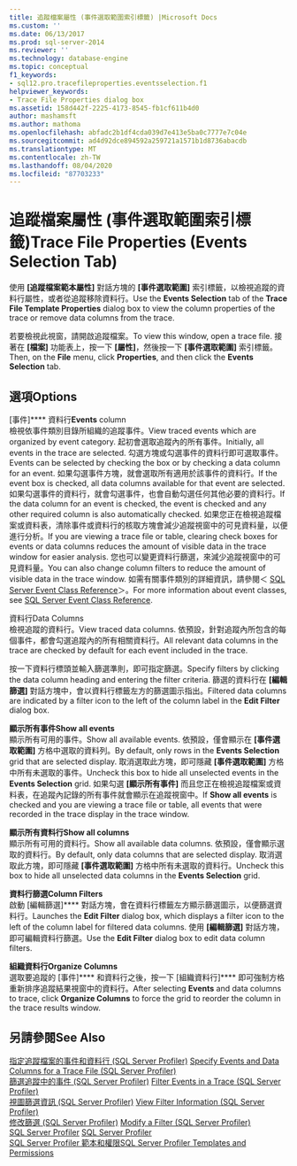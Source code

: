 ```yaml
---
title: 追蹤檔案屬性 (事件選取範圍索引標籤) |Microsoft Docs
ms.custom: ''
ms.date: 06/13/2017
ms.prod: sql-server-2014
ms.reviewer: ''
ms.technology: database-engine
ms.topic: conceptual
f1_keywords:
- sql12.pro.tracefileproperties.eventsselection.f1
helpviewer_keywords:
- Trace File Properties dialog box
ms.assetid: 158d442f-2225-4173-8545-fb1cf611b4d0
author: mashamsft
ms.author: mathoma
ms.openlocfilehash: abfadc2b1df4cda039d7e413e5ba0c7777e7c04e
ms.sourcegitcommit: ad4d92dce894592a259721a1571b1d8736abacdb
ms.translationtype: MT
ms.contentlocale: zh-TW
ms.lasthandoff: 08/04/2020
ms.locfileid: "87703233"
---
```

# <a name="trace-file-properties-events-selection-tab"></a><span data-ttu-id="7a158-102">追蹤檔案屬性 (事件選取範圍索引標籤)</span><span class="sxs-lookup"><span data-stu-id="7a158-102">Trace File Properties (Events Selection Tab)</span></span>
  <span data-ttu-id="7a158-103">使用 **[追蹤檔案範本屬性]** 對話方塊的 **[事件選取範圍]** 索引標籤，以檢視追蹤的資料行屬性，或者從追蹤移除資料行。</span><span class="sxs-lookup"><span data-stu-id="7a158-103">Use the **Events Selection** tab of the **Trace File Template Properties** dialog box to view the column properties of the trace or remove data columns from the trace.</span></span>  
  
 <span data-ttu-id="7a158-104">若要檢視此視窗，請開啟追蹤檔案。</span><span class="sxs-lookup"><span data-stu-id="7a158-104">To view this window, open a trace file.</span></span> <span data-ttu-id="7a158-105">接著在 **[檔案]** 功能表上，按一下 **[屬性]**，然後按一下 **[事件選取範圍]** 索引標籤。</span><span class="sxs-lookup"><span data-stu-id="7a158-105">Then, on the **File** menu, click **Properties**, and then click the **Events Selection** tab.</span></span>  
  
## <a name="options"></a><span data-ttu-id="7a158-106">選項</span><span class="sxs-lookup"><span data-stu-id="7a158-106">Options</span></span>  
 <span data-ttu-id="7a158-107">[事件]\*\*\*\* 資料行</span><span class="sxs-lookup"><span data-stu-id="7a158-107">**Events** column</span></span>  
 <span data-ttu-id="7a158-108">檢視依事件類別目錄所組織的追蹤事件。</span><span class="sxs-lookup"><span data-stu-id="7a158-108">View traced events which are organized by event category.</span></span> <span data-ttu-id="7a158-109">起初會選取追蹤內的所有事件。</span><span class="sxs-lookup"><span data-stu-id="7a158-109">Initially, all events in the trace are selected.</span></span> <span data-ttu-id="7a158-110">勾選方塊或勾選事件的資料行即可選取事件。</span><span class="sxs-lookup"><span data-stu-id="7a158-110">Events can be selected by checking the box or by checking a data column for an event.</span></span> <span data-ttu-id="7a158-111">如果勾選事件方塊，就會選取所有適用於該事件的資料行。</span><span class="sxs-lookup"><span data-stu-id="7a158-111">If the event box is checked, all data columns available for that event are selected.</span></span> <span data-ttu-id="7a158-112">如果勾選事件的資料行，就會勾選事件，也會自動勾選任何其他必要的資料行。</span><span class="sxs-lookup"><span data-stu-id="7a158-112">If the data column for an event is checked, the event is checked and any other required column is also automatically checked.</span></span> <span data-ttu-id="7a158-113">如果您正在檢視追蹤檔案或資料表，清除事件或資料行的核取方塊會減少追蹤視窗中的可見資料量，以便進行分析。</span><span class="sxs-lookup"><span data-stu-id="7a158-113">If you are viewing a trace file or table, clearing check boxes for events or data columns reduces the amount of visible data in the trace window for easier analysis.</span></span> <span data-ttu-id="7a158-114">您也可以變更資料行篩選，來減少追蹤視窗中的可見資料量。</span><span class="sxs-lookup"><span data-stu-id="7a158-114">You can also change column filters to reduce the amount of visible data in the trace window.</span></span> <span data-ttu-id="7a158-115">如需有關事件類別的詳細資訊，請參閱＜ [SQL Server Event Class Reference](../relational-databases/event-classes/sql-server-event-class-reference.md)＞。</span><span class="sxs-lookup"><span data-stu-id="7a158-115">For more information about event classes, see [SQL Server Event Class Reference](../relational-databases/event-classes/sql-server-event-class-reference.md).</span></span>  
  
 <span data-ttu-id="7a158-116">資料行</span><span class="sxs-lookup"><span data-stu-id="7a158-116">Data Columns</span></span>  
 <span data-ttu-id="7a158-117">檢視追蹤的資料行。</span><span class="sxs-lookup"><span data-stu-id="7a158-117">View traced data columns.</span></span> <span data-ttu-id="7a158-118">依預設，針對追蹤內所包含的每個事件，都會勾選追蹤內的所有相關資料行。</span><span class="sxs-lookup"><span data-stu-id="7a158-118">All relevant data columns in the trace are checked by default for each event included in the trace.</span></span>  
  
 <span data-ttu-id="7a158-119">按一下資料行標頭並輸入篩選準則，即可指定篩選。</span><span class="sxs-lookup"><span data-stu-id="7a158-119">Specify filters by clicking the data column heading and entering the filter criteria.</span></span> <span data-ttu-id="7a158-120">篩選的資料行在 **[編輯篩選]** 對話方塊中，會以資料行標籤左方的篩選圖示指出。</span><span class="sxs-lookup"><span data-stu-id="7a158-120">Filtered data columns are indicated by a filter icon to the left of the column label in the **Edit Filter** dialog box.</span></span>  
  
 <span data-ttu-id="7a158-121">**顯示所有事件**</span><span class="sxs-lookup"><span data-stu-id="7a158-121">**Show all events**</span></span>  
 <span data-ttu-id="7a158-122">顯示所有可用的事件。</span><span class="sxs-lookup"><span data-stu-id="7a158-122">Show all available events.</span></span> <span data-ttu-id="7a158-123">依預設，僅會顯示在 **[事件選取範圍]** 方格中選取的資料列。</span><span class="sxs-lookup"><span data-stu-id="7a158-123">By default, only rows in the **Events Selection** grid that are selected display.</span></span> <span data-ttu-id="7a158-124">取消選取此方塊，即可隱藏 **[事件選取範圍]** 方格中所有未選取的事件。</span><span class="sxs-lookup"><span data-stu-id="7a158-124">Uncheck this box to hide all unselected events in the **Events Selection** grid.</span></span> <span data-ttu-id="7a158-125">如果勾選 **[顯示所有事件]** 而且您正在檢視追蹤檔案或資料表，在追蹤內記錄的所有事件就會顯示在追蹤視窗中。</span><span class="sxs-lookup"><span data-stu-id="7a158-125">If **Show all events** is checked and you are viewing a trace file or table, all events that were recorded in the trace display in the trace window.</span></span>  
  
 <span data-ttu-id="7a158-126">**顯示所有資料行**</span><span class="sxs-lookup"><span data-stu-id="7a158-126">**Show all columns**</span></span>  
 <span data-ttu-id="7a158-127">顯示所有可用的資料行。</span><span class="sxs-lookup"><span data-stu-id="7a158-127">Show all available data columns.</span></span> <span data-ttu-id="7a158-128">依預設，僅會顯示選取的資料行。</span><span class="sxs-lookup"><span data-stu-id="7a158-128">By default, only data columns that are selected display.</span></span> <span data-ttu-id="7a158-129">取消選取此方塊，即可隱藏 **[事件選取範圍]** 方格中所有未選取的資料行。</span><span class="sxs-lookup"><span data-stu-id="7a158-129">Uncheck this box to hide all unselected data columns in the **Events Selection** grid.</span></span>  
  
 <span data-ttu-id="7a158-130">**資料行篩選**</span><span class="sxs-lookup"><span data-stu-id="7a158-130">**Column Filters**</span></span>  
 <span data-ttu-id="7a158-131">啟動 [編輯篩選]\*\*\*\* 對話方塊，會在資料行標籤左方顯示篩選圖示，以便篩選資料行。</span><span class="sxs-lookup"><span data-stu-id="7a158-131">Launches the **Edit Filter** dialog box, which displays a filter icon to the left of the column label for filtered data columns.</span></span> <span data-ttu-id="7a158-132">使用 **[編輯篩選]** 對話方塊，即可編輯資料行篩選。</span><span class="sxs-lookup"><span data-stu-id="7a158-132">Use the **Edit Filter** dialog box to edit data column filters.</span></span>  
  
 <span data-ttu-id="7a158-133">**組織資料行**</span><span class="sxs-lookup"><span data-stu-id="7a158-133">**Organize Columns**</span></span>  
 <span data-ttu-id="7a158-134">選取要追蹤的 [事件]\*\*\*\* 和資料行之後，按一下 [組織資料行]\*\*\*\* 即可強制方格重新排序追蹤結果視窗中的資料行。</span><span class="sxs-lookup"><span data-stu-id="7a158-134">After selecting **Events** and data columns to trace, click **Organize Columns** to force the grid to reorder the column in the trace results window.</span></span>  
  
## <a name="see-also"></a><span data-ttu-id="7a158-135">另請參閱</span><span class="sxs-lookup"><span data-stu-id="7a158-135">See Also</span></span>  
 <span data-ttu-id="7a158-136">[指定追蹤檔案的事件和資料行 &#40;SQL Server Profiler&#41;](../tools/sql-server-profiler/specify-events-and-data-columns-for-a-trace-file-sql-server-profiler.md) </span><span class="sxs-lookup"><span data-stu-id="7a158-136">[Specify Events and Data Columns for a Trace File &#40;SQL Server Profiler&#41;](../tools/sql-server-profiler/specify-events-and-data-columns-for-a-trace-file-sql-server-profiler.md) </span></span>  
 <span data-ttu-id="7a158-137">[篩選追蹤中的事件 &#40;SQL Server Profiler&#41;](../tools/sql-server-profiler/filter-events-in-a-trace-sql-server-profiler.md) </span><span class="sxs-lookup"><span data-stu-id="7a158-137">[Filter Events in a Trace &#40;SQL Server Profiler&#41;](../tools/sql-server-profiler/filter-events-in-a-trace-sql-server-profiler.md) </span></span>  
 <span data-ttu-id="7a158-138">[視圖篩選資訊 &#40;SQL Server Profiler&#41;](../tools/sql-server-profiler/view-filter-information-sql-server-profiler.md) </span><span class="sxs-lookup"><span data-stu-id="7a158-138">[View Filter Information &#40;SQL Server Profiler&#41;](../tools/sql-server-profiler/view-filter-information-sql-server-profiler.md) </span></span>  
 <span data-ttu-id="7a158-139">[修改篩選 &#40;SQL Server Profiler&#41;](../tools/sql-server-profiler/modify-a-filter-sql-server-profiler.md) </span><span class="sxs-lookup"><span data-stu-id="7a158-139">[Modify a Filter &#40;SQL Server Profiler&#41;](../tools/sql-server-profiler/modify-a-filter-sql-server-profiler.md) </span></span>  
 <span data-ttu-id="7a158-140">[SQL Server Profiler](../tools/sql-server-profiler/sql-server-profiler.md) </span><span class="sxs-lookup"><span data-stu-id="7a158-140">[SQL Server Profiler](../tools/sql-server-profiler/sql-server-profiler.md) </span></span>  
 [<span data-ttu-id="7a158-141">SQL Server Profiler 範本和權限</span><span class="sxs-lookup"><span data-stu-id="7a158-141">SQL Server Profiler Templates and Permissions</span></span>](../tools/sql-server-profiler/sql-server-profiler-templates-and-permissions.md)  
  
  

